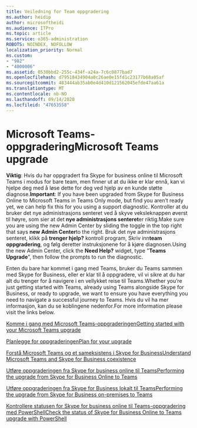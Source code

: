 ```yaml
---
title: Veiledning for Team oppgradering
ms.author: heidip
author: microsoftheidi
ms.audience: ITPro
ms.topic: article
ms.service: o365-administration
ROBOTS: NOINDEX, NOFOLLOW
localization_priority: Normal
ms.custom:
- "982"
- "4000006"
ms.assetid: 0530bbd2-255c-434f-a24a-7c6c0877bad7
ms.openlocfilehash: d79518434904a8c26ae0e15fd1c23177b68a05af
ms.sourcegitcommit: 483444ab35ab0e4d410d121562045efde47aa61a
ms.translationtype: MT
ms.contentlocale: nb-NO
ms.lasthandoff: 09/14/2020
ms.locfileid: "47653558"
---
```

# <a name="microsoft-teams-upgrade"></a><span data-ttu-id="2221a-102">Microsoft Teams-oppgradering</span><span class="sxs-lookup"><span data-stu-id="2221a-102">Microsoft Teams upgrade</span></span>

<span data-ttu-id="2221a-103">**Viktig**: Hvis du har oppgradert fra Skype for business online til Microsoft Teams i modus for bare team, men finner ut at du ikke er klar ennå, kan vi hjelpe deg med å løse dette for deg ved hjelp av en kunde støtte diagnose.</span><span class="sxs-lookup"><span data-stu-id="2221a-103">**Important**: If you have been upgraded from Skype for Business Online to Microsoft Teams in Teams Only mode, but find you aren’t ready yet, we can help fix this for you using a support diagnostic.</span></span> <span data-ttu-id="2221a-104">Kontroller at du bruker det nye administrasjons senteret ved å skyve veksleknappen øverst til høyre, som sier at det **nye administrasjons senteret**er riktig.</span><span class="sxs-lookup"><span data-stu-id="2221a-104">Make sure you are using the new Admin Center by sliding the toggle in the top right that says **new Admin Center**to the right.</span></span> <span data-ttu-id="2221a-105">Bruk det nye administrasjons senteret, klikk på **trenger hjelp?** kontroll program, Skriv inn**team oppgradering**, og følg deretter instruksjonene for å kjøre diagnosen.</span><span class="sxs-lookup"><span data-stu-id="2221a-105">Using the new Admin Center, click the **Need Help?** widget, type "**Teams Upgrade**", then follow the prompts to run the diagnostic.</span></span>

<span data-ttu-id="2221a-106">Enten du bare har kommet i gang med Teams, bruker du Teams sammen med Skype for Business, eller er klar til å oppgradere, vil vi sikre at du har alt du trenger for å navigere i en vellykket reise til Teams.</span><span class="sxs-lookup"><span data-stu-id="2221a-106">Whether you’re just getting started with Teams, already using Teams alongside Skype for Business, or ready to upgrade, we want to ensure you have everything you need to navigate a successful journey to Teams.</span></span> <span data-ttu-id="2221a-107">Hvis du vil ha mer informasjon, kan du se koblingene nedenfor.</span><span class="sxs-lookup"><span data-stu-id="2221a-107">For more information please visit the links below.</span></span>

[<span data-ttu-id="2221a-108">Komme i gang med Microsoft Teams-oppgraderingen</span><span class="sxs-lookup"><span data-stu-id="2221a-108">Getting started with your Microsoft Teams upgrade</span></span>](https://docs.microsoft.com/MicrosoftTeams/upgrade-start-here)

[<span data-ttu-id="2221a-109">Planlegge for oppgraderingen</span><span class="sxs-lookup"><span data-stu-id="2221a-109">Plan for your upgrade</span></span>](https://docs.microsoft.com/MicrosoftTeams/upgrade-plan-journey)

[<span data-ttu-id="2221a-110">Forstå Microsoft Teams og et sameksistens i Skype for Business</span><span class="sxs-lookup"><span data-stu-id="2221a-110">Understand Microsoft Teams and Skype for Business coexistence</span></span>](https://docs.microsoft.com/MicrosoftTeams/teams-and-skypeforbusiness-coexistence-and-interoperability)

[<span data-ttu-id="2221a-111">Utføre oppgraderingen fra Skype for business online til Teams</span><span class="sxs-lookup"><span data-stu-id="2221a-111">Performing the upgrade from Skype for Business Online to Teams</span></span>](https://docs.microsoft.com/MicrosoftTeams/upgrade-to-teams-execute-skypeforbusinessonline)

[<span data-ttu-id="2221a-112">Utføre oppgraderingen fra Skype for Business lokalt til Teams</span><span class="sxs-lookup"><span data-stu-id="2221a-112">Performing the upgrade from Skype for Business on-premises to Teams</span></span>](https://docs.microsoft.com/MicrosoftTeams/upgrade-to-teams-execute-skypeforbusinesshybridonprem)
 
[<span data-ttu-id="2221a-113">Kontrollere statusen for Skype for business online til Teams-oppgradering med PowerShell</span><span class="sxs-lookup"><span data-stu-id="2221a-113">Check the status of Skype for Business Online to Teams upgrade with PowerShell</span></span>](https://docs.microsoft.com/powershell/module/skype/get-csteamsupgradestatus?view=skype-ps)